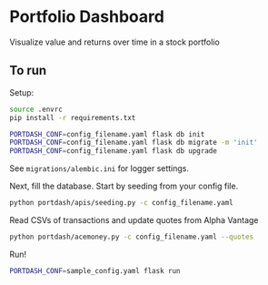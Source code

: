 # Portfolio Dashboard
Visualize value and returns over time in a stock portfolio

## To run

Setup:
```bash
source .envrc
pip install -r requirements.txt

PORTDASH_CONF=config_filename.yaml flask db init
PORTDASH_CONF=config_filename.yaml flask db migrate -m 'init'
PORTDASH_CONF=config_filename.yaml flask db upgrade
```

See `migrations/alembic.ini` for logger settings.

Next, fill the database. Start by seeding from your config file.
```bash
python portdash/apis/seeding.py -c config_filename.yaml
```

Read CSVs of transactions and update quotes from Alpha Vantage
```bash
python portdash/acemoney.py -c config_filename.yaml --quotes
```

Run!
```bash
PORTDASH_CONF=sample_config.yaml flask run
```
